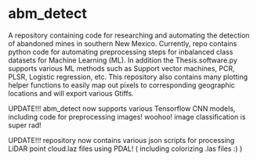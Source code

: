 # abm_detect
A repository containing code for researching and automating the detection of abandoned mines in southern New Mexico.
Currently, repo contains python code for automating preprocessing steps for inbalanced class datasets for Machine Learning (ML).
In addition the Thesis.software.py supports various ML methods such as Support vector machines, PCR, PLSR, Logistic regression, etc.
This repository also contains many plotting helper functions to easily map out pixels to corresponding geographic locations and will export various Gtiffs.

UPDATE!!! abm_detect now supports various Tensorflow CNN models, including code for preprocessing images! woohoo! image classification is super rad!

UPDATE!!! repository now contains various json scripts for processing  LiDAR point cloud.laz files using PDAL! ( including colorizing .las files :) )
